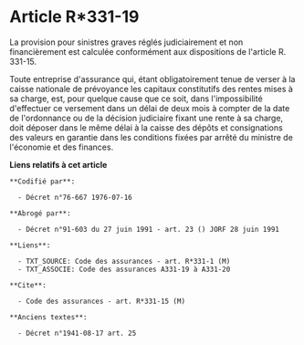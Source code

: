 # Article R*331-19

La provision pour sinistres graves réglés judiciairement et non financièrement est calculée conformément aux dispositions de
l'article R. 331-15.

Toute entreprise d'assurance qui, étant obligatoirement tenue de verser à la caisse nationale de prévoyance les capitaux
constitutifs des rentes mises à sa charge, est, pour quelque cause que ce soit, dans l'impossibilité d'effectuer ce versement
dans un délai de deux mois à compter de la date de l'ordonnance ou de la décision judiciaire fixant une rente à sa charge,
doit déposer dans le même délai à la caisse des dépôts et consignations des valeurs en garantie dans les conditions fixées
par arrêté du ministre de l'économie et des finances.

**Liens relatifs à cet article**

	**Codifié par**:

	  - Décret n°76-667 1976-07-16

	**Abrogé par**:

	  - Décret n°91-603 du 27 juin 1991 - art. 23 () JORF 28 juin 1991

	**Liens**:

	  - TXT_SOURCE: Code des assurances - art. R*331-1 (M)
	  - TXT_ASSOCIE: Code des assurances A331-19 à A331-20

	**Cite**:

	  - Code des assurances - art. R*331-15 (M)

	**Anciens textes**:

	  - Décret n°1941-08-17 art. 25
